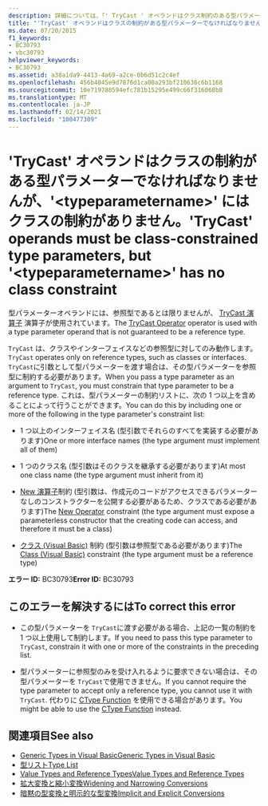 ```yaml
---
description: 詳細については、「' TryCast ' オペランドはクラス制約のある型パラメーターでなければなりませんが、' <typeparametername> ' にはクラス制約がありません」を参照してください。
title: "'TryCast' オペランドはクラスの制約がある型パラメーターでなければなりませんが、'<typeparametername>' にはクラスの制約がありません。"
ms.date: 07/20/2015
f1_keywords:
- BC30793
- vbc30793
helpviewer_keywords:
- BC30793
ms.assetid: a38a1da9-4413-4a69-a2ce-0b6d51c2c4ef
ms.openlocfilehash: 456b4045e9d7876d1ca00a293bf210636c6b1168
ms.sourcegitcommit: 10e719780594efc781b15295e499c66f316068b8
ms.translationtype: MT
ms.contentlocale: ja-JP
ms.lasthandoff: 02/14/2021
ms.locfileid: "100477309"
---
```

# <a name="trycast-operands-must-be-class-constrained-type-parameters-but-typeparametername-has-no-class-constraint"></a><span data-ttu-id="08c93-103">'TryCast' オペランドはクラスの制約がある型パラメーターでなければなりませんが、'\<typeparametername>' にはクラスの制約がありません。</span><span class="sxs-lookup"><span data-stu-id="08c93-103">'TryCast' operands must be class-constrained type parameters, but '\<typeparametername>' has no class constraint</span></span>

<span data-ttu-id="08c93-104">型パラメーターオペランドには、参照型であるとは限りませんが、 [TryCast 演算子](../language-reference/operators/trycast-operator.md) 演算子が使用されています。</span><span class="sxs-lookup"><span data-stu-id="08c93-104">The [TryCast Operator](../language-reference/operators/trycast-operator.md) operator is used with a type parameter operand that is not guaranteed to be a reference type.</span></span>  
  
 <span data-ttu-id="08c93-105">`TryCast` は、クラスやインターフェイスなどの参照型に対してのみ動作します。</span><span class="sxs-lookup"><span data-stu-id="08c93-105">`TryCast` operates only on reference types, such as classes or interfaces.</span></span> <span data-ttu-id="08c93-106">`TryCast`に引数として型パラメーターを渡す場合は、その型パラメーターを参照型に制約する必要があります。</span><span class="sxs-lookup"><span data-stu-id="08c93-106">When you pass a type parameter as an argument to `TryCast`, you must constrain that type parameter to be a reference type.</span></span> <span data-ttu-id="08c93-107">これは、型パラメーターの制約リストに、次の 1 つ以上を含めることによって行うことができます。</span><span class="sxs-lookup"><span data-stu-id="08c93-107">You can do this by including one or more of the following in the type parameter's constraint list:</span></span>  
  
- <span data-ttu-id="08c93-108">1 つ以上のインターフェイス名 (型引数でそれらのすべてを実装する必要があります)</span><span class="sxs-lookup"><span data-stu-id="08c93-108">One or more interface names (the type argument must implement all of them)</span></span>  
  
- <span data-ttu-id="08c93-109">1 つのクラス名 (型引数はそのクラスを継承する必要があります)</span><span class="sxs-lookup"><span data-stu-id="08c93-109">At most one class name (the type argument must inherit from it)</span></span>  
  
- <span data-ttu-id="08c93-110">[New 演算子](../language-reference/operators/new-operator.md)制約 (型引数は、作成元のコードがアクセスできるパラメーターなしのコンストラクターを公開する必要があるため、クラスである必要があります)</span><span class="sxs-lookup"><span data-stu-id="08c93-110">The [New Operator](../language-reference/operators/new-operator.md) constraint (the type argument must expose a parameterless constructor that the creating code can access, and therefore it must be a class)</span></span>  
  
- <span data-ttu-id="08c93-111">[クラス (Visual Basic)](../language-reference/statements/class-statement.md) 制約 (型引数は参照型である必要があります)</span><span class="sxs-lookup"><span data-stu-id="08c93-111">The [Class (Visual Basic)](../language-reference/statements/class-statement.md) constraint (the type argument must be a reference type)</span></span>  
  
 <span data-ttu-id="08c93-112">**エラー ID:** BC30793</span><span class="sxs-lookup"><span data-stu-id="08c93-112">**Error ID:** BC30793</span></span>  
  
## <a name="to-correct-this-error"></a><span data-ttu-id="08c93-113">このエラーを解決するには</span><span class="sxs-lookup"><span data-stu-id="08c93-113">To correct this error</span></span>  
  
- <span data-ttu-id="08c93-114">この型パラメーターを `TryCast`に渡す必要がある場合、上記の一覧の制約を 1 つ以上使用して制約します。</span><span class="sxs-lookup"><span data-stu-id="08c93-114">If you need to pass this type parameter to `TryCast`, constrain it with one or more of the constraints in the preceding list.</span></span>  
  
- <span data-ttu-id="08c93-115">型パラメーターに参照型のみを受け入れるように要求できない場合は、その型パラメーターを `TryCast`で使用できません。</span><span class="sxs-lookup"><span data-stu-id="08c93-115">If you cannot require the type parameter to accept only a reference type, you cannot use it with `TryCast`.</span></span> <span data-ttu-id="08c93-116">代わりに [CType Function](../language-reference/functions/ctype-function.md) を使用できる場合があります。</span><span class="sxs-lookup"><span data-stu-id="08c93-116">You might be able to use the [CType Function](../language-reference/functions/ctype-function.md) instead.</span></span>  
  
## <a name="see-also"></a><span data-ttu-id="08c93-117">関連項目</span><span class="sxs-lookup"><span data-stu-id="08c93-117">See also</span></span>

- [<span data-ttu-id="08c93-118">Generic Types in Visual Basic</span><span class="sxs-lookup"><span data-stu-id="08c93-118">Generic Types in Visual Basic</span></span>](../programming-guide/language-features/data-types/generic-types.md)
- [<span data-ttu-id="08c93-119">型リスト</span><span class="sxs-lookup"><span data-stu-id="08c93-119">Type List</span></span>](../language-reference/statements/type-list.md)
- [<span data-ttu-id="08c93-120">Value Types and Reference Types</span><span class="sxs-lookup"><span data-stu-id="08c93-120">Value Types and Reference Types</span></span>](../programming-guide/language-features/data-types/value-types-and-reference-types.md)
- [<span data-ttu-id="08c93-121">拡大変換と縮小変換</span><span class="sxs-lookup"><span data-stu-id="08c93-121">Widening and Narrowing Conversions</span></span>](../programming-guide/language-features/data-types/widening-and-narrowing-conversions.md)
- [<span data-ttu-id="08c93-122">暗黙の型変換と明示的な型変換</span><span class="sxs-lookup"><span data-stu-id="08c93-122">Implicit and Explicit Conversions</span></span>](../programming-guide/language-features/data-types/implicit-and-explicit-conversions.md)
